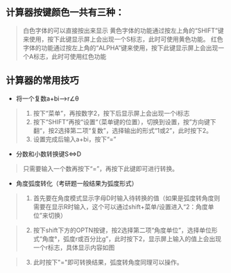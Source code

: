 ## **计算器按键颜色一共有三种：**

> 白色字体的可以直接按出来显示
> 黄色字体的功能通过按左上角的“SHIFT”键来使用，按下此键显示屏上会出现一个S标志，此时可使用黄色功能。
> 红色字体的功能通过按左上角的“ALPHA”键来使用，按下此键显示屏上会出现一个A标志，此时可使用红色功能

## **计算器的常用技巧**

- 将一个复数a+bi——>r∠θ

> 1) 按下“菜单”，再按数字2，按下后显示屏上会出现一个i标志
> 2) 按下“SHIFT”再按“设置“（菜单键的位置），切换到设置，按”方向键下翻“，按2选择第二项“复数”，选择输出的形式“1或2”，此时按下2。
> 3) 设置完成后输入a+bi，按下“=”

- 分数和小数转换键S<=>D

> 只需要输入一个数再按下“=”，再按下此键即可进行转换。

- 角度弧度转化（考研题一般结果为弧度形式）

> 1) 首先要在角度模式显示字母D时输入待转换的值（如果是弧度转角度则需要在显示R时输入，这个可以通过shift+菜单/设置进入“2：角度单位”来切换）

> 2) 按下shift下方的OPTN按键，按2选择第二项“角度单位”，选择单位形式“角度°，弧度r或百分比g”，此时按下2，显示屏上输入的值上会出现一个r标志，具体显示内容如图

> 3) 此时按下"="即可转换结果，弧度转角度同理可以操作。